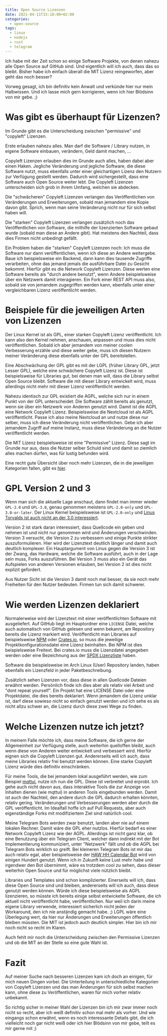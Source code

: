 ```yaml
---
title: Open Source Lizenzen
date: 2021-04-11T15:10:00+02:00
categories:
  - open-source
tags:
  - linux
  - nodejs
  - rust
  - telegram
---
```

Ich habe mit der Zeit schon so einige Software Projekte, von denen nahezu alle Open Source auf GitHub sind.
Und eigentlich will ich auch, dass das so bleibt.
Bisher habe ich einfach überall die MIT Lizenz reingeworfen, aber geht das noch besser?
<!--more-->

Vorweg gesagt, ich bin definitiv kein Anwalt und verkünde hier nur mein Halbwissen.
Und ich lasse mich gern korrigieren, wenn ich hier Blödsinn von mir gebe. ;)

# Was gibt es überhaupt für Lizenzen?

Im Grunde gibt es die Unterscheidung zwischen "permissive" und "copyleft" Lizenzen.

Erste erlauben nahezu alles.
Man darf die Software / Library nutzen, in eigene Software einbauen, verändern, Geld damit machen, …

Copyleft Lizenzen erlauben dies im Grunde auch alles, haben dabei aber einen Haken.
Jegliche Veränderung und jegliche Software, die diese Software nutzt, muss ebenfalls unter einer gleichartigen Lizenz den Nutzern zur Verfügung gestellt werden.
Dadurch wird sichergestellt, dass eine Software auch Open Source weiter lebt.
Die Copyleft Lizenzen unterscheiden sich grob in ihrem Umfang, welchen sie abdecken.

Die "schwächeren" Copyleft Lizenzen verlangen das Veröffentlichen von Veränderungen und Erweiterungen, sobald man jemandem eine Kopie davon gibt.
Sprich, wenn man seine Veränderung nicht nur für sich selbst haben will.

Die "starken" Copyleft Lizenzen verlangen zusätzlich noch das Veröffentlichen von Software, die mithilfe der lizenzierten Software gebaut wurde (sobald man diese an Andere gibt).
Hat meistens den Nachteil, dass dies Firmen nicht unbedingt gefällt.

Ein Problem haben die "starken" Copyleft Lizenzen noch:
Ich muss die Software nur dann veröffentlichen, wenn ich diese an Andere weitergebe.
Baue ich beispielsweise ein Backend, dann kann dies tausende Zugriffe verarbeiten, ohne das jemand jemals die ausführbare Datei zu Gesicht bekommt.
Hierfür gibt es die Network Copyleft Lizenzen.
Diese werten eine Software bereits als "durch andere benutzt", wenn Andere beispielsweise über ein Netzwerk damit interagieren.
Ein Fork einer REST API muss also, sobald sie von jemandem zugegriffen werden kann, ebenfalls unter einer vergleichbaren Lizenz veröffentlicht werden.

# Beispiele für die jeweiligen Arten von Lizenzen

Der Linux Kernel ist als GPL, einer starken Copyleft Lizenz veröffentlicht.
Ich kann also den Kernel nehmen, anschauen, anpassen und muss dies nicht veröffentlichen.
Sobald ich aber jemandem von meiner coolen Verbesserung erzähle und diese weiter gebe, muss ich diesen Nutzern meiner Veränderung diese ebenfalls unter der GPL bereitstellen.

Eine Abschwächung der GPL gibt es mit der LGPL (früher Library GPL, jetzt Lesser GPL), welche eine schwächere Copyleft Lizenz ist.
Diese ist beispielsweise für Libraries gut, bei denen man will, dass die Library selbst Open Source bleibt.
Software die mit dieser Library entwickelt wird, muss allerdings nicht mehr mit dieser Lizenz veröffentlicht werden.

Nahezu identisch zur GPL existiert die AGPL, welche sich nur in einem Punkt von der GPL unterscheidet:
Die Software zählt bereits als genutzt, wenn sie über ein Netzwerk von Anderen genutzt wird.
Damit ist die AGPL eine Network Copyleft Lizenz.
Beispielsweise die Nextcloud ist als AGPL veröffentlicht.
Passe ich also meine Nextcloud an und nutze diese nur selber, muss ich diese Veränderung nicht veröffentlichen.
Gebe ich aber jemandem Zugriff auf meine Instanz, muss diese Veränderung an die Nutzer veröffentlicht werden.

Die MIT Lizenz beispielsweise ist eine "Permissive" Lizenz.
Diese sagt im Grunde nur aus, dass die Nutzer selber Schuld sind und damit so ziemlich alles machen dürfen, was für lustig befunden wird.

Eine recht gute Übersicht über noch mehr Lizenzen, die in die jeweiligen Kategorien fallen, gibt es [hier](https://blueoakcouncil.org/copyleft).

# GPL Version 2 und 3

Wenn man sich die aktuelle Lage anschaut, dann findet man immer wieder `GPL-2.0` und `GPL-3.0`, genau genommen meistens `GPL-2.0-only` und `GPL-3.0-or-later`.
Der Linux Kernel beispielsweise ist `GPL-2.0-only` und [Linus Torvalds ist auch nicht an der 3.0 interessiert](https://www.youtube.com/watch?v=PaKIZ7gJlRU).

Version 2 ist stark daran interessiert, dass Quellcode ein geben und nehmen ist und nicht nur genommen wird und Änderungen verschwinden.
Version 3 versucht, die Version 2 zu verbessern und einige Punkte strikter auszuformulieren.
Hier wird der Lizenztext deutlich länger und damit auch deutlich komplexer.
Ein Hauptargument von Linus gegen die Version 3 ist der Zwang, das Hardware, welche die Software ausführt, auch in der Lage sein muss, Forks auszuführen.
Bei Version 3 muss also ein Gerät das Aufspielen von anderen Versionen erlauben, bei Version 2 ist dies nicht explizit gefordert.

Aus Nutzer Sicht ist die Version 3 damit noch mal besser, da sie noch mehr Freiheiten für den Nutzer bedeuten.
Firmen tun sich damit schwerer.

# Wie werden Lizenzen deklariert

Normalerweise wird der Lizenztext mit einer veröffentlichten Software mit ausgeliefert.
Auf GitHub liegt im Hauptordner eine `LICENSE` Datei, welche auch automatisch von GitHub gelesen und wenn bekannt, am Repository bereits die Lizenz markiert wird.
Veröffentlicht man Libraries auf beispielsweise [NPM](https://www.npmjs.com/) oder [Crates.io](https://crates.io), so muss die jeweilige Projektkonfigurationsdatei eine Lizenz beinhalten.
Bei NPM ist dies beispielsweise Freitext.
Bei crates.io muss die Lizenzdatei angegeben werden oder eine Bezeichnung aus der [SPDX Lizenzliste](https://github.com/spdx/license-list-data/tree/master/text) haben.

Software die beispielsweise im Arch Linux (User) Repository landen, haben ebenfalls ein Lizenzfeld in jeder Paketbeschreibung.

Zusätzlich sehen Lizenzen vor, dass diese in allen Quellcode Dateien erwähnt werden.
Persönlich finde ich dies aber als relativ viel Arbeit und "dont repeat yourself".
Ein Projekt hat eine LICENSE Datei oder eine Projektdatei, die dies bereits deklariert.
Wenn jemandem die Lizenz unklar ist, darf diese sowieso nicht so einfach genutzt werden und ich sehe es als nicht allzu schwer an, die Lizenz durch diese zwei Wege zu finden.

# Welche Lizenzen nutze ich jetzt?

In meinem Falle möchte ich, dass meine Software, die ich gerne der Allgemeinheit zur Verfügung stelle, auch weiterhin quelloffen bleibt, auch wenn diese von Anderen weiter entwickelt und verbessert wird.
Hierfür eignen sich die Copyleft Lizenzen gut.
Andererseits will ich auch, dass meine Libraries relativ frei benutzt werden können.
Eine starke Copyleft Lizenz würde dies definitiv einschränken.

Für meine Tools, die bei jemandem lokal ausgeführt werden, wie zum Beispiel [mqttui](https://github.com/EdJoPaTo/mqttui), nutze ich nun die GPL.
Diese ist verbreitet und erprobt.
Ich gehe auch nicht davon aus, dass interaktive Tools die zur Anzeige von Inhalten dienen (wie mqttui) in anderen Tools eingebunden werden.
Damit ist auch der Nachteil, den andere durch die GPL dadurch erhalten könnten, relativ gering.
Veränderungen und Verbesserungen werden aber durch die GPL veröffentlicht.
Im Idealfall hoffe ich auf Pull Requests, aber auch eigenständige Forks mit modifiziertem Ziel sind natürlich cool.

Meine Telegram Bots werden zwar benutzt, landen aber nie auf einem lokalen Rechner.
Damit wäre die GPL eher nutzlos.
Hierfür bedarf es einer Network Copyleft Lizenz wie der AGPL.
Allerdings ist nicht ganz klar, ob eine Benutzung über ein Telegram Client, welcher dann indirekt mit der Bot Implementierung kommuniziert, unter "Netzwerk" fällt und ob die AGPL bei Telegram Bots wirklich so greift.
Bei kleineren Telegram Bots ist mir das auch relativ egal, aber beispielsweise der [HAW HH Calendar Bot](https://github.com/HAWHHCalendarBot/TelegramBot) wird von einigen Hundert genutzt.
Wenn ich in Zukunft keine Lust mehr habe und irgendwer den Bot übernimmt, wäre es trotzdem cool zu sehen, dass dieser weiterhin Open Source und für möglichst viele nützlich bleibt.

Libraries und Templates sind schon komplizierter.
Einerseits will ich, dass diese Open Source sind und bleiben, andererseits will ich auch, dass diese genutzt werden können.
Würde ich diese beispielsweise als AGPL lizenzieren, so müsste ich bereits einige selbst entwickelte Software, die ich aktuell nicht veröffentlicht habe, veröffentlichen.
Nur weil ich darin meine eigene Library verwende, interessiert sicherlich nicht jeden der Workaround, den ich nie anständig gemacht habe. ;)
LGPL wäre eine Überlegung wert, da hier nur Änderungen und Erweiterungen öffentlich bleiben müssten.
Die MIT ist jedoch auch deutlich simpler.
Hier bin ich mir noch nicht so recht im Klaren.

Auch fehlt mir noch die Unterscheidung zwischen den Permissive Lizenzen und ob die MIT an der Stelle so eine gute Wahl ist.

# Fazit

Auf meiner Suche nach besseren Lizenzen kam ich doch an einigen, für mich neuen Dingen vorbei.
Die Unterteilung in unterschiedliche Kategorien von Copyleft Lizenzen und das man Änderungen für sich selbst machen kann, ohne diese zu Veröffentlichen, waren für mich vorher relativ unbekannt.

So richtig sicher in meiner Wahl der Lizenzen bin ich mir zwar immer noch nicht so recht, aber ich weiß definitiv schon mal mehr als vorher.
Und wie eingangs schon erwähnt, wenn es noch interessante Details gibt, die ich vielleicht noch gar nicht weiß oder ich hier Blödsinn von mir gebe, teilt es mir gerne mit ;)

